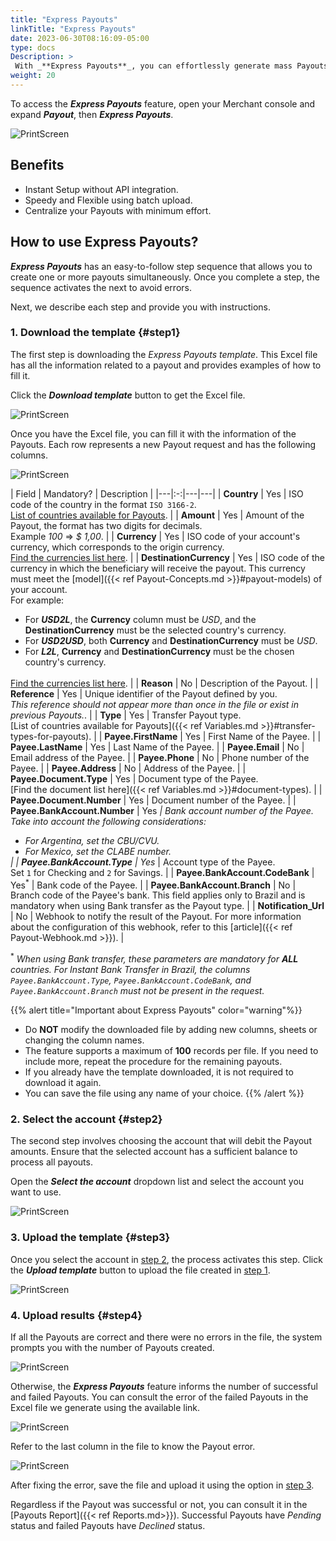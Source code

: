 ```yaml
---
title: "Express Payouts"
linkTitle: "Express Payouts"
date: 2023-06-30T08:16:09-05:00
type: docs
Description: >
 With _**Express Payouts**_, you can effortlessly generate mass Payouts by simply uploading an Excel file containing your payout requests without API integration. This streamlined process allows you to send multiple payments with ease and accuracy efficiently.
weight: 20
---
```


To access the _**Express Payouts**_ feature, open your Merchant console and expand ***Payout***, then ***Express Payouts***.

![PrintScreen](/assets/Payouts/Payouts13_en.png)

## Benefits
* Instant Setup without API integration.
* Speedy and Flexible using batch upload.
* Centralize your Payouts with minimum effort.

## How to use Express Payouts?
_**Express Payouts**_ has an easy-to-follow step sequence that allows you to create one or more payouts simultaneously. Once you complete a step, the sequence activates the next to avoid errors.

Next, we describe each step and provide you with instructions.

### 1. Download the template {#step1}
The first step is downloading the _Express Payouts template_. This Excel file has all the information related to a payout and provides examples of how to fill it.

Click the _**Download template**_ button to get the Excel file.

![PrintScreen](/assets/Payouts/Payouts14_en.png)

Once you have the Excel file, you can fill it with the information of the Payouts. Each row represents a new Payout request and has the following columns.

![PrintScreen](/assets/Payouts/Payouts15_en.png)

| Field | Mandatory? | Description |
|---|:-:|---|---|
 | **Country** | Yes | ISO code of the country in the format `ISO 3166-2`.<br>[List of countries available for Payouts](../overview.html#coverage). |
 | **Amount** | Yes | Amount of the Payout, the format has two digits for decimals.<br>Example _100_ => _$ 1,00_. |
 | **Currency** | Yes | ISO code of your account's currency, which corresponds to the origin currency.<br>[Find the currencies list here](../payouts-api/variables.html#currencies). |
 | **DestinationCurrency** | Yes | ISO code of the currency in which the beneficiary will receive the payout. This currency must meet the [model]({{< ref  Payout-Concepts.md >}}#payout-models) of your account.<br>For example:<br><ul style="margin-bottom: initial;"><li>For _**USD2L**_, the **Currency** column must be _USD_, and the **DestinationCurrency** must be the selected country's currency.</li><li>For _**USD2USD**_, both **Currency** and **DestinationCurrency** must be _USD_.</li><li>For _**L2L**_, **Currency** and **DestinationCurrency** must be the chosen country's currency.</li></ul><br>[Find the currencies list here](../payouts-api/variables.html#currencies). |
 | **Reason** | No | Description of the Payout. |
 | **Reference** | Yes | Unique identifier of the Payout defined by you.<br>_This reference should not appear more than once in the file or exist in previous Payouts._. |
 | **Type** | Yes | Transfer Payout type.<br>[List of countries available for Payouts]({{< ref Variables.md >}}#transfer-types-for-payouts). |
 | **Payee.FirstName** | Yes | First Name of the Payee. | 
 | **Payee.LastName** | Yes | Last Name of the Payee. | 
 | **Payee.Email** | No | Email address of the Payee. | 
 | **Payee.Phone** | No | Phone number of the Payee. | 
 | **Payee.Address** | No | Address of the Payee. | 
 | **Payee.Document.Type** | Yes | Document type of the Payee.<br>[Find the document list here]({{< ref Variables.md >}}#document-types). | 
 | **Payee.Document.Number** | Yes | Document number of the Payee. | 
 | **Payee.BankAccount.Number** | Yes<sup>*</sup> | Bank account number of the Payee.<br>Take into account the following considerations:<br><ul style="margin-bottom: initial;"><li>For Argentina, set the CBU/CVU.</li><li>For Mexico, set the CLABE number.</li></ul> |
 | **Payee.BankAccount.Type** | Yes<sup>*</sup> | Account type of the Payee.<br>Set `1` for Checking and `2` for Savings. |
 | **Payee.BankAccount.CodeBank** | Yes<sup>*</sup> | Bank code of the Payee. | 
 | **Payee.BankAccount.Branch** | No | Branch code of the Payee's bank. This field applies only to Brazil and is mandatory when using Bank transfer as the Payout type. | 
 | **Notification_Url** | No | Webhook to notify the result of the Payout. For more information about the configuration of this webhook, refer to this [article]({{< ref Payout-Webhook.md >}}). |

<sup>*</sup> _When using Bank transfer, these parameters are mandatory for_ ***ALL*** _countries. For Instant Bank Transfer in Brazil, the columns `Payee.BankAccount.Type`, `Payee.BankAccount.CodeBank`, and `Payee.BankAccount.Branch` must not be present in the request._

{{% alert title="Important about Express Payouts" color="warning"%}}
* Do **NOT** modify the downloaded file by adding new columns, sheets or changing the column names.
* The feature supports a maximum of **100** records per file. If you need to include more, repeat the procedure for the remaining payouts.
* If you already have the template downloaded, it is not required to download it again.
* You can save the file using any name of your choice.
{{% /alert %}}

### 2. Select the account {#step2}
The second step involves choosing the account that will debit the Payout amounts. Ensure that the selected account has a sufficient balance to process all payouts.

Open the _**Select the account**_ dropdown list and select the account you want to use.

![PrintScreen](/assets/Payouts/Payouts16_en.png)

### 3. Upload the template {#step3}
Once you select the account in [step 2](#step2), the process activates this step. Click the _**Upload template**_ button to upload the file created in [step 1](#step1).

![PrintScreen](/assets/Payouts/Payouts17_en.png)

### 4. Upload results {#step4}
If all the Payouts are correct and there were no errors in the file, the system prompts you with the number of Payouts created.

![PrintScreen](/assets/Payouts/Payouts18_en.png)

Otherwise, the _**Express Payouts**_  feature informs the number of successful and failed Payouts. You can consult the error of the failed Payouts in the Excel file we generate using the available link.

![PrintScreen](/assets/Payouts/Payouts19_en.png)

Refer to the last column in the file to know the Payout error.

![PrintScreen](/assets/Payouts/Payouts20_en.png)

After fixing the error, save the file and upload it using the option in [step 3](#step3).

Regardless if the Payout was successful or not, you can consult it in the [Payouts Report]({{< ref Reports.md>}}). Successful Payouts have _Pending_ status and failed Payouts have _Declined_ status. 
